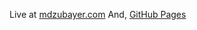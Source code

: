Live at [mdzubayer.com](https://mdzubayer.com)
And, [GitHub Pages](https://mdzubayer-ahmed.github.io/3d-portfolio/)